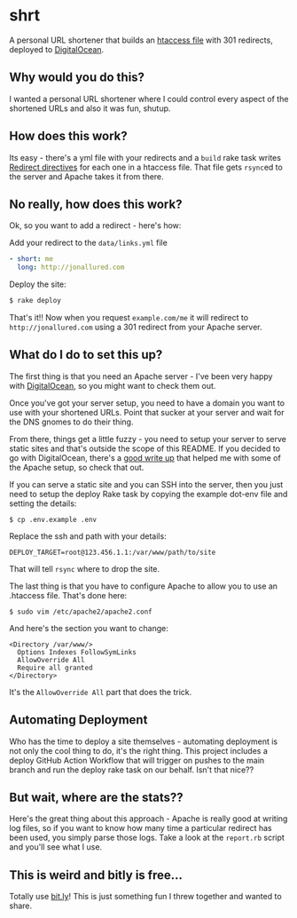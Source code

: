 # shrt

A personal URL shortener that builds an [htaccess file][h] with 301 redirects,
deployed to [DigitalOcean][d].

## Why would you do this?

I wanted a personal URL shortener where I could control every aspect of the
shortened URLs and also it was fun, shutup.

## How does this work?

Its easy - there's a yml file with your redirects and a `build` rake task writes
[Redirect directives][r] for each one in a htaccess file. That file gets
`rsync`ed to the server and Apache takes it from there.

## No really, how does this work?

Ok, so you want to add a redirect - here's how:

Add your redirect to the `data/links.yml` file

```yaml
- short: me
  long: http://jonallured.com
```

Deploy the site:

```sh
$ rake deploy
```

That's it!! Now when you request `example.com/me` it will redirect to
`http://jonallured.com` using a 301 redirect from your Apache server.

## What do I do to set this up?

The first thing is that you need an Apache server - I've been very happy with
[DigitalOcean][d], so you might want to check them out.

Once you've got your server setup, you need to have a domain you want to use
with your shortened URLs. Point that sucker at your server and wait for the DNS
gnomes to do their thing.

From there, things get a little fuzzy - you need to setup your server to serve
static sites and that's outside the scope of this README. If you decided to go
with DigitalOcean, there's a [good write up][w] that helped me with some of the
Apache setup, so check that out.

If you can serve a static site and you can SSH into the server, then you just
need to setup the deploy Rake task by copying the example dot-env file and
setting the details:

```
$ cp .env.example .env
```

Replace the ssh and path with your details:

```
DEPLOY_TARGET=root@123.456.1.1:/var/www/path/to/site
```

That will tell `rsync` where to drop the site.

The last thing is that you have to configure Apache to allow you to use an
.htaccess file. That's done here:

```
$ sudo vim /etc/apache2/apache2.conf
```

And here's the section you want to change:

```
<Directory /var/www/>
  Options Indexes FollowSymLinks
  AllowOverride All
  Require all granted
</Directory>
```

It's the `AllowOverride All` part that does the trick.

## Automating Deployment

Who has the time to deploy a site themselves - automating deployment is not only
the cool thing to do, it's the right thing. This project includes a deploy
GitHub Action Workflow that will trigger on pushes to the main branch and run
the deploy rake task on our behalf. Isn't that nice??

## But wait, where are the stats??

Here's the great thing about this approach - Apache is really good at writing
log files, so if you want to know how many time a particular redirect has been
used, you simply parse those logs. Take a look at the `report.rb` script and
you'll see what I use.

## This is weird and bitly is free...

Totally use [bit.ly][b]! This is just something fun I threw together and wanted to
share.

[b]: https://bitly.com/
[d]: https://www.digitalocean.com/
[h]: http://en.wikipedia.org/wiki/Htaccess
[r]: http://css-tricks.com/snippets/htaccess/301-redirects/
[w]: https://www.digitalocean.com/community/articles/how-to-set-up-apache-virtual-hosts-on-ubuntu-12-04-lts
